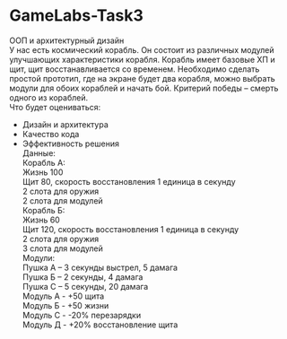 # GameLabs-Task3

ООП и архитектурный дизайн  
У нас есть космический корабль. Он состоит из различных модулей улучшающих характеристики корабля. Корабль имеет базовые ХП и щит, щит восстанавливается со временем. Необходимо сделать простой прототип, где на экране будет два корабля, можно выбрать модули для обоих кораблей и начать бой. Критерий победы – смерть одного из кораблей.  
Что будет оцениваться:  
- Дизайн и архитектура  
- Качество кода  
- Эффективность решения  
Данные:  
Корабль А:  
Жизнь 100  
Щит 80, скорость восстановления 1 единица в секунду  
2 слота для оружия  
2 слота для модулей  
Корабль Б:  
Жизнь 60  
Щит 120, скорость восстановления 1 единица в секунду  
2 слота для оружия  
3 слота для модулей  
Модули:  
Пушка А – 3 секунды выстрел, 5 дамага  
Пушка Б – 2 секунды, 4 дамага  
Пушка С – 5 секунды, 20 дамага  
Модуль А - +50 щита  
Модуль Б - +50 жизни  
Модуль С - -20% перезарядки  
Модуль Д - +20% восстановление щита  
